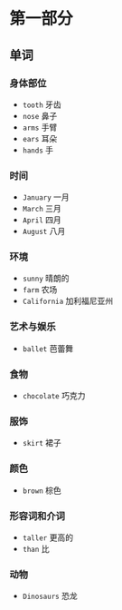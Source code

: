 # 第一部分

## 单词

### 身体部位

- `tooth` 牙齿
- `nose` 鼻子
- `arms` 手臂
- `ears` 耳朵
- `hands` 手

### 时间

- `January` 一月
- `March` 三月
- `April` 四月
- `August` 八月

### 环境

- `sunny` 晴朗的
- `farm` 农场
- `California` 加利福尼亚州

### 艺术与娱乐

- `ballet` 芭蕾舞

### 食物

- `chocolate` 巧克力

### 服饰

- `skirt` 裙子

### 颜色

- `brown` 棕色

### 形容词和介词

- `taller` 更高的
- `than` 比

### 动物

- `Dinosaurs` 恐龙
